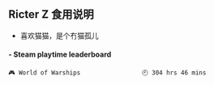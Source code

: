 ## Ricter Z 食用说明
- 喜欢猫猫，是个冇猫孤儿

<!-- steam-box start -->
#### - Steam playtime leaderboard
```text
🎮 World of Warships                 🕘 304 hrs 46 mins
```
<!-- Powered by https://github.com/YouEclipse/steam-box . -->
<!-- steam-box end -->
